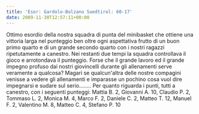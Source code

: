 ```yaml
---
title: 'Esor: Gardolo-Bolzano Suedtirol: 60-17'
date: 2009-11-30T12:57:11+00:00
---
```

Ottimo esordio della nostra squadra di punta del minibasket che ottiene una vittoria larga nel punteggio ben oltre ogni aspettativa frutto di un buon primo quarto e di un grande secondo quarto con i nostri ragazzi ripetutamente a canestro. Nei restanti due tempi la squadra controllava il gioco e arrotondava il punteggio. Forse che il grande lavoro ed il grande impegno profuso dai nostri giovincelli durante gli allenamenti serve veramente a qualcosa? Magari se qualcun'altra delle nostre compagini venisse a vedere gli allenamenti e imparasse un pochino cosa vuol dire impegnarsi e sudare sul serio…….. Per quanto riguarda i punti, tutti a canestro, con i seguenti punteggi: Mattia B. 2, Giovanni A. 10, Claudio P. 2, Tommaso L. 2, Monica M. 4, Marco F. 2, Daniele C. 2, Matteo T. 12, Manuel F. 2, Valentino M. 8, Matteo C. 4, Stefano P. 10